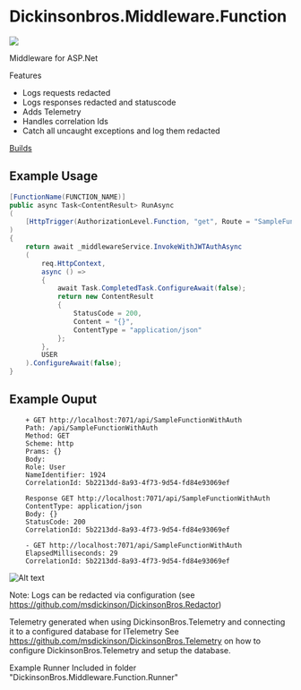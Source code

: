 # Dickinsonbros.Middleware.Function
<a href="https://www.nuget.org/packages/DickinsonBros.Middleware.Function/">
    <img src="https://img.shields.io/nuget/v/DickinsonBros.Middleware.Function">
</a>

Middleware for ASP.Net

Features

* Logs requests redacted
* Logs responses redacted and statuscode
* Adds Telemetry
* Handles correlation Ids
* Catch all uncaught exceptions and log them redacted

<a href="https://dev.azure.com/marksamdickinson/DickinsonBros/_build?definitionScope=%5CDickinsonBros.Middleware.Function">Builds</a>

<h2>Example Usage</h2>

```csharp
[FunctionName(FUNCTION_NAME)]
public async Task<ContentResult> RunAsync
(
    [HttpTrigger(AuthorizationLevel.Function, "get", Route = "SampleFunctionWithAuth")] HttpRequest req
)
{
    return await _middlewareService.InvokeWithJWTAuthAsync
    (
        req.HttpContext,
        async () =>
        {
            await Task.CompletedTask.ConfigureAwait(false);
            return new ContentResult
            {
                StatusCode = 200,
                Content = "{}",
                ContentType = "application/json"
            };
        },
        USER
    ).ConfigureAwait(false);
}
```  
  
<h2>Example Ouput</h2>

        + GET http://localhost:7071/api/SampleFunctionWithAuth
        Path: /api/SampleFunctionWithAuth
        Method: GET
        Scheme: http
        Prams: {}
        Body:
        Role: User
        NameIdentifier: 1924
        CorrelationId: 5b2213dd-8a93-4f73-9d54-fd84e93069ef

        Response GET http://localhost:7071/api/SampleFunctionWithAuth
        ContentType: application/json
        Body: {}
        StatusCode: 200
        CorrelationId: 5b2213dd-8a93-4f73-9d54-fd84e93069ef

        - GET http://localhost:7071/api/SampleFunctionWithAuth
        ElapsedMilliseconds: 29
        CorrelationId: 5b2213dd-8a93-4f73-9d54-fd84e93069ef


![Alt text](https://raw.githubusercontent.com/msdickinson/DickinsonBros.Middleware/develop/TelemetryAPISample.PNG)

Note: Logs can be redacted via configuration (see https://github.com/msdickinson/DickinsonBros.Redactor)

Telemetry generated when using DickinsonBros.Telemetry and connecting it to a configured database for ITelemetry See https://github.com/msdickinson/DickinsonBros.Telemetry on how to configure DickinsonBros.Telemetry and setup the database.

Example Runner Included in folder "DickinsonBros.Middleware.Function.Runner"


